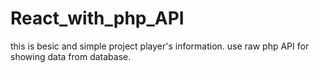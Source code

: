 # React_with_php_API
this is besic and simple project player's information. use raw php API for showing data from database.
